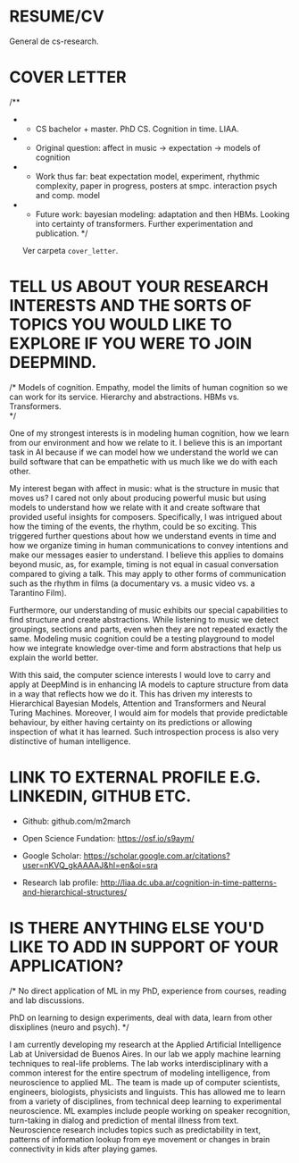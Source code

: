# RESUME/CV

General de cs-research.

# COVER LETTER

/**
 *  * CS bachelor + master. PhD CS. Cognition in time. LIAA.
 *  * Original question: affect in music -> expectation -> models of cognition
 *  * Work thus far: beat expectation model, experiment, rhythmic complexity,
      paper in progress, posters at smpc. interaction psych and comp. model
 *  * Future work: bayesian modeling: adaptation and then HBMs. Looking into
      certainty of transformers. Further experimentation and publication.
 */

    Ver carpeta `cover_letter`.

# TELL US ABOUT YOUR RESEARCH INTERESTS AND THE SORTS OF TOPICS YOU WOULD LIKE TO EXPLORE IF YOU WERE TO JOIN DEEPMIND.

/*
Models of cognition. Empathy, model the limits of human cognition so we can
work for its service. Hierarchy and abstractions. HBMs vs. Transformers.  
*/

One of my strongest interests is in modeling human cognition, how we learn from
our environment and how we relate to it. I believe this is an important task in
AI because if we can model how we understand the world we can build software
that can be empathetic with us much like we do with each other. 

My interest began with affect in music: what is the structure in music that
moves us? I cared not only about producing powerful music but using models to
understand how we relate with it and create software that provided useful
insights for composers. Specifically, I was intrigued about how the timing of
the events, the rhythm, could be so exciting. This triggered further questions
about how we understand events in time and how we organize timing in human
communications to convey intentions and make our messages easier to understand.
I believe this applies to domains beyond music, as, for example, timing is not
equal in casual conversation compared to giving a talk. This may apply to other
forms of communication such as the rhythm in films (a documentary vs. a music
video vs. a Tarantino Film).

Furthermore, our understanding of music exhibits our special capabilities to
find structure and create abstractions. While listening to music we detect
groupings, sections and parts, even when they are not repeated exactly the
same. Modeling music cognition could be a testing playground to model how we
integrate knowledge over-time and form abstractions that help us explain the
world better.

With this said, the computer science interests I would love to carry and apply
at DeepMind is in enhancing IA models to capture structure from data in a way
that reflects how we do it. This has driven my interests to Hierarchical
Bayesian Models, Attention and Transformers and Neural Turing Machines.
Moreover, I would aim for models that provide predictable behaviour, by either
having certainty on its predictions or allowing inspection of what it has
learned. Such introspection process is also very distinctive of human
intelligence.

# LINK TO EXTERNAL PROFILE E.G. LINKEDIN, GITHUB ETC.

* Github:
github.com/m2march

* Open Science Fundation:
https://osf.io/s9aym/

* Google Scholar:
https://scholar.google.com.ar/citations?user=nKVQ_gkAAAAJ&hl=en&oi=sra

* Research lab profile:
http://liaa.dc.uba.ar/cognition-in-time-patterns-and-hierarchical-structures/

# IS THERE ANYTHING ELSE YOU'D LIKE TO ADD IN SUPPORT OF YOUR APPLICATION?

/*
No direct application of ML in my PhD, experience from courses, reading and lab
discussions.

PhD on learning to design experiments, deal with data, learn from other
disxiplines (neuro and psych).
*/

I am currently developing my research at the Applied Artificial Intelligence
Lab at Universidad de Buenos Aires. In our lab we apply machine learning
techniques to real-life problems. The lab works interdisciplinary with a
common interest for the entire spectrum of modeling intelligence, from
neuroscience to applied ML. The team is made up of computer scientists,
engineers, biologists, physicists and linguists. This has allowed me to learn
from a variety of disciplines, from technical deep learning to experimental
neuroscience. ML examples include people working on speaker recognition,
turn-taking in dialog and prediction of mental illness from text. Neuroscience
research includes topics such as predictability in text, patterns of
information lookup from eye movement or changes in brain connectivity in kids
after playing games.
